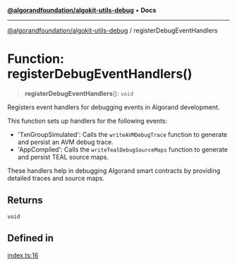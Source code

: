 [**@algorandfoundation/algokit-utils-debug**](../README.md) • **Docs**

***

[@algorandfoundation/algokit-utils-debug](../README.md) / registerDebugEventHandlers

# Function: registerDebugEventHandlers()

> **registerDebugEventHandlers**(): `void`

Registers event handlers for debugging events in Algorand development.

This function sets up handlers for the following events:
- 'TxnGroupSimulated': Calls the `writeAVMDebugTrace` function to generate and persist an AVM debug trace.
- 'AppCompiled': Calls the `writeTealDebugSourceMaps` function to generate and persist TEAL source maps.

These handlers help in debugging Algorand smart contracts by providing detailed traces and source maps.

## Returns

`void`

## Defined in

[index.ts:16](https://github.com/algorandfoundation/algokit-utils-ts-debug/blob/main/src/index.ts#L16)
